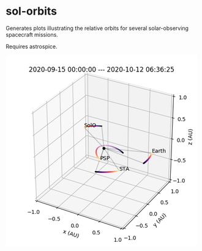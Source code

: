 # sol-orbits

Generates plots illustrating the relative orbits for several solar-observing spacecraft missions.

Requires astrospice.

![sol-orbits](sol-orbits.png)

